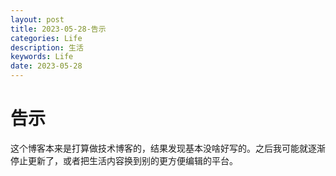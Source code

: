 ```yaml
---
layout: post
title: 2023-05-28-告示
categories: Life
description: 生活
keywords: Life
date: 2023-05-28
---
```


# 告示

这个博客本来是打算做技术博客的，结果发现基本没啥好写的。之后我可能就逐渐停止更新了，或者把生活内容换到别的更方便编辑的平台。